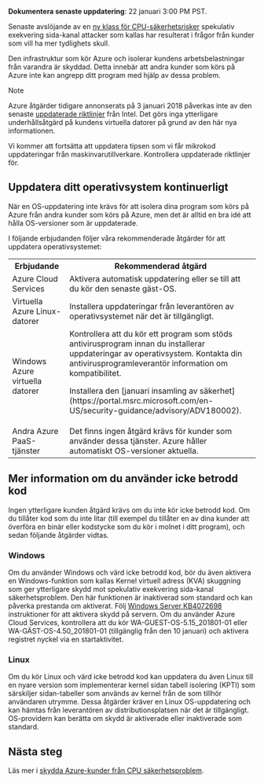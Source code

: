 


**Dokumentera senaste uppdatering**: 22 januari 3:00 PM PST.

Senaste avslöjande av en [ny klass för CPU-säkerhetsrisker](https://portal.msrc.microsoft.com/en-US/security-guidance/advisory/ADV180002) spekulativ exekvering sida-kanal attacker som kallas har resulterat i frågor från kunder som vill ha mer tydlighets skull.  

Den infrastruktur som kör Azure och isolerar kundens arbetsbelastningar från varandra är skyddad.  Detta innebär att andra kunder som körs på Azure inte kan angrepp ditt program med hjälp av dessa problem.

> [!NOTE] 
> Azure åtgärder tidigare annonserats på 3 januari 2018 påverkas inte av den senaste [uppdaterade riktlinjer](https://newsroom.intel.com/news/root-cause-of-reboot-issue-identified-updated-guidance-for-customers-and-partners/) från Intel. Det görs inga ytterligare underhållsåtgärd på kundens virtuella datorer på grund av den här nya informationen.
>
> Vi kommer att fortsätta att uppdatera tipsen som vi får mikrokod uppdateringar från maskinvarutillverkare. Kontrollera uppdaterade riktlinjer för.
>

## <a name="keeping-your-operating-systems-up-to-date"></a>Uppdatera ditt operativsystem kontinuerligt

När en OS-uppdatering inte krävs för att isolera dina program som körs på Azure från andra kunder som körs på Azure, men det är alltid en bra idé att hålla OS-versioner som är uppdaterade. 

I följande erbjudanden följer våra rekommenderade åtgärder för att uppdatera operativsystemet: 

<table>
<tr>
<th>Erbjudande</th> <th>Rekommenderad åtgärd </th>
</tr>
<tr>
<td>Azure Cloud Services </td>  <td>Aktivera automatisk uppdatering eller se till att du kör den senaste gäst-OS.</td>
</tr>
<tr>
<td>Virtuella Azure Linux-datorer</td> <td>Installera uppdateringar från leverantören av operativsystemet när det är tillgängligt. </td>
</tr>
<tr>
<td>Windows Azure virtuella datorer </td> <td>Kontrollera att du kör ett program som stöds antivirusprogram innan du installerar uppdateringar av operativsystem. Kontakta din antivirusprogramleverantör information om kompatibilitet.<p> Installera den [januari insamling av säkerhet](https://portal.msrc.microsoft.com/en-US/security-guidance/advisory/ADV180002). </p></td>
</tr>
<tr>
<td>Andra Azure PaaS-tjänster</td> <td>Det finns ingen åtgärd krävs för kunder som använder dessa tjänster. Azure håller automatiskt OS-versioner aktuella. </td>
</tr>
</table>

## <a name="additional-guidance-if-you-are-running-untrusted-code"></a>Mer information om du använder icke betrodd kod 

Ingen ytterligare kunden åtgärd krävs om du inte kör icke betrodd kod. Om du tillåter kod som du inte litar (till exempel du tillåter en av dina kunder att överföra en binär eller kodstycke som du kör i molnet i ditt program), och sedan följande åtgärder vidtas.  


### <a name="windows"></a>Windows 
Om du använder Windows och värd icke betrodd kod, bör du även aktivera en Windows-funktion som kallas Kernel virtuell adress (KVA) skuggning som ger ytterligare skydd mot spekulativ exekvering sida-kanal säkerhetsproblem. Den här funktionen är inaktiverad som standard och kan påverka prestanda om aktiverat. Följ [Windows Server KB4072698](https://support.microsoft.com/help/4072698/windows-server-guidance-to-protect-against-the-speculative-execution) instruktioner för att aktivera skydd på servern. Om du använder Azure Cloud Services, kontrollera att du kör WA-GUEST-OS-5.15_201801-01 eller WA-GÄST-OS-4.50_201801-01 (tillgänglig från den 10 januari) och aktivera registret nyckel via en startaktivitet.


### <a name="linux"></a>Linux
Om du kör Linux och värd icke betrodd kod kan uppdatera du även Linux till en nyare version som implementerar kernel sidan tabell isolering (KPTI) som särskiljer sidan-tabeller som används av kernel från de som tillhör användaren utrymme. Dessa åtgärder kräver en Linux OS-uppdatering och kan hämtas från leverantören av distributionsplatsen när det är tillgängligt. OS-providern kan berätta om skydd är aktiverade eller inaktiverade som standard.



## <a name="next-steps"></a>Nästa steg

Läs mer i [skydda Azure-kunder från CPU säkerhetsproblem](https://azure.microsoft.com/blog/securing-azure-customers-from-cpu-vulnerability/).
